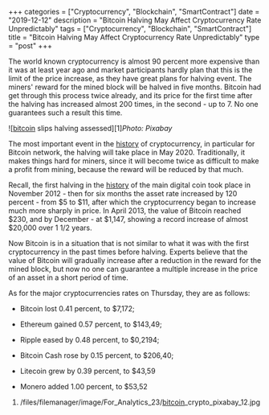 +++
categories = ["Cryptocurrency", "Blockchain", "SmartContract"]
date = "2019-12-12"
description = "Bitcoin Halving May Affect Cryptocurrency Rate Unpredictably"
tags = ["Cryptocurrency", "Blockchain", "SmartContract"]
title = "Bitcoin Halving May Affect Cryptocurrency Rate Unpredictably"
type = "post"
+++

The world known cryptocurrency is almost 90 percent more expensive than
it was at least year ago and market participants hardly plan that this
is the limit of the price increase, as they have great plans for halving
event. The miners' reward for the mined block will be halved in five
months. Bitcoin had get through this process twice already, and its
price for the first time after the halving has increased almost 200
times, in the second - up to 7. No one guarantees such a result this
time.

![[bitcoin](https://www.letsplayfx.com/blog/forex-for-bitcoin/) slips halving assessed][1]_Photo: Pixabay_

The most important event in the [history](https://www.fixpro.org/post/chargeless-historical-data-api-backtesting/) of cryptocurrency, in particular
for Bitcoin network, the halving will take place in May 2020.
Traditionally, it makes things hard for miners, since it will become
twice as difficult to make a profit from mining, because the reward will
be reduced by that much.

Recall, the first halving in the [history](https://www.fixpro.org/post/chargeless-historical-data-api-backtesting/) of the main digital coin took
place in November 2012 - then for six months the asset rate increased by
120 percent - from $5 to $11, after which the cryptocurrency began to
increase much more sharply in price. In April 2013, the value of Bitcoin
reached $230, and by December - at $1,147, showing a record increase of
almost $20,000 over 1 1/2 years.

Now Bitcoin is in a situation that is not similar to what it was with
the first cryptocurrency in the past times before halving. Experts
believe that the value of Bitcoin will gradually increase after a
reduction in the reward for the mined block, but now no one can
guarantee a multiple increase in the price of an asset in a short period
of time.

As for the major cryptocurrencies rates on Thursday, they are as
follows:

  * Bitcoin lost 0.41 percent, to $7,172;

  * Ethereum gained 0.57 percent, to $143,49;

  * Ripple eased by 0.48 percent, to $0,2194;

  * Bitcoin Cash rose by 0.15 percent, to $206,40;

  * Litecoin grew by 0.39 percent, to $43,59

  * Monero added 1.00 percent, to $53,52

   1. /files/filemanager/image/For_Analytics_23/[bitcoin](https://www.letsplayfx.com/blog/forex-for-bitcoin/)_crypto_pixabay_12.jpg